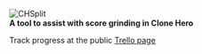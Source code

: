 ![CHSplit](https://github.com/Tornith/CHSplit/blob/master/public/chslogofull.png?raw=true)<br>
**A tool to assist with score grinding in Clone Hero**

Track progress at the public [Trello page](https://trello.com/b/bgwuqQQ4/chsplit)
